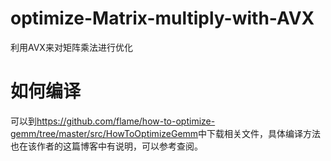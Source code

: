 # optimize-Matrix-multiply-with-AVX
利用AVX来对矩阵乘法进行优化
# 如何编译
可以到<https://github.com/flame/how-to-optimize-gemm/tree/master/src/HowToOptimizeGemm>中下载相关文件，具体编译方法也在该作者的这篇博客中有说明，可以参考查阅。
